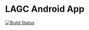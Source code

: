 # LAGC Android App
[![Build Status](https://travis-ci.org/patelniketm/LAG-Android.svg?branch=master)](https://travis-ci.org/patelniketm/LAG-Android)
